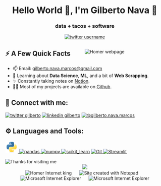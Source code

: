 <h1 align="center">Hello World 🤗, I'm Gilberto Nava 🌮</h1>
<h3 align="center">data + tacos + software</h3>

<!-- Twitter count-->
<p align="center"> <a href="https://twitter.com/gilberto_xyz" target="blank"><img src="https://img.shields.io/twitter/follow/gilberto_xyz?logo=twitter&style=for-the-badge" alt="twitter username" /></a> </p>

<div>
<!-- Homer img-->
<img align="right" height="50%" alt="Homer webpage" width="50%" src="https://github.com/GilbertoNavaMarcos/GilbertoNavaMarcos/blob/main/homer.gif?raw=true" />
  <h2> ⚡️ A Few Quick Facts </h2>
<ul>
  <li>📫 Email: <a href="mailto:gilberto.nava.marcos@gmail.com">gilberto.nava.marcos@gmail.com</a></li>
  <li>🧐 Learning about <strong>Data Science</strong>, <strong>ML</strong>, and a bit of <strong>Web Scrapping</strong>.</li>
  <li>✨ Constantly taking notes on <a href="https://delicious-bramble-e5f.notion.site/Gilberto-Nava-Marcos-7511ac5373564354845952d16ab023f5">Notion</a>. </li>
  <li>👨‍💻 Most of my projects are available on <a href="https://github.com/GilbertoNavaMarcos">Github</a>.</li>
  <!--  <li>📙 Check out my <a href="https://bit.ly/GNMCV">resume</a>.</li> -->
  <!-- <li>🔭 some -->
</ul>
 <h2 align="left">🔗 Connect with me:</h3>
<p align="left">

<a href="https://twitter.com/Gilberto-xyz" target="blank"><img align="center" src="https://raw.githubusercontent.com/rahuldkjain/github-profile-readme-generator/master/src/images/icons/Social/twitter.svg" alt="twitter gilberto" height="30" width="40" /></a>
<a href="https://www.linkedin.com/in/gilberto-nava-marcos/" target="blank"><img align="center" src="https://raw.githubusercontent.com/rahuldkjain/github-profile-readme-generator/master/src/images/icons/Social/linked-in-alt.svg" alt="linkedin gilberto" height="30" width="40" /></a>
<a href="https://medium.com/@gilberto.nava.marcos" target="blank"><img align="center" src="https://cdn4.iconfinder.com/data/icons/social-media-2210/24/Medium-512.png" alt="@gilberto.nava.marcos" height="40" width="40" /></a>

</p>

<h2 align="left">⚙️ Languages and Tools:</h3>
<p align="left">   
  
  <a href="https://www.python.org" target="_blank"> <img src="https://raw.githubusercontent.com/devicons/devicon/master/icons/python/python-original.svg" alt="python" width="auto" height="40"/> 
  </a> <a href="https://pandas.pydata.org/" target="_blank"> <img src="https://upload.wikimedia.org/wikipedia/commons/thumb/2/22/Pandas_mark.svg/250px-Pandas_mark.svg.png" alt="pandas" width="auto" height="40"/> </a> 
  <a href="https://numpy.org//" target="_blank"> <img src="https://numpy.org/images/logo.svg" alt="numpy" width="auto" height="40"/></a><a href="https://scikit-learn.org/" target="_blank"> <img src="https://upload.wikimedia.org/wikipedia/commons/0/05/Scikit_learn_logo_small.svg" alt="scikit_learn" width="auto" height="40"/></a>
  <a href="https://git-scm.com/" target="_blank"> <img src="https://miro.medium.com/max/650/1*zzvdRmHGGXONZpuQ2FeqsQ.png" alt="Git" width="auto" height="35"/> </a>
  <a href="https://streamlit.io/" target="_blank"> <img src="https://miro.medium.com/max/724/1*u9U3YjxT9c9A1FIaDMonHw.png" alt="Streamlit" width="auto" height="40"/> </a>
  
  </p>
</div>
  
  
<!-- thanks -->
<img align="center" height="120" alt="Thanks for visiting me" width="100%" src="https://raw.githubusercontent.com/GilbertoNavaMarcos/GilbertoNavaMarcos/main/thanks.svg" />
<br />

<div align="center">
 <!-- Footer -->
<img src="https://profile-counter.glitch.me/gilbertonavamarcos/count.svg" />
  <br>

<img src="https://raw.githubusercontent.com/GilbertoNavaMarcos/GilbertoNavaMarcos/main/internetking.gif" alt="Homer Internet king" height="30" />
<span>&nbsp;&nbsp;&nbsp;&nbsp;</span>  
<img src="https://raw.githubusercontent.com/GilbertoNavaMarcos/GilbertoNavaMarcos/main/notepad.gif" alt="Site created with Notepad" height="30" />
<span>&nbsp;&nbsp;&nbsp;&nbsp;</span> 
<img src="https://raw.githubusercontent.com/GilbertoNavaMarcos/GilbertoNavaMarcos/main/ie_logo.gif" alt="Microsoft Internet Explorer" />
<span>&nbsp;&nbsp;&nbsp;&nbsp;</span>  
<img src="https://raw.githubusercontent.com/GilbertoNavaMarcos/GilbertoNavaMarcos/main/noframes.gif" alt="Microsoft Internet Explorer" />
</div>

